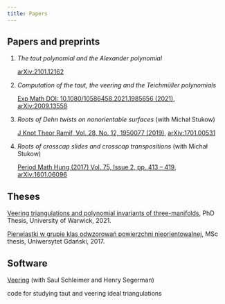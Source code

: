 ```yaml
---
title: Papers
---
```


## Papers and preprints

1. _The taut polynomial and the Alexander polynomial_ 
 
    [arXiv:2101.12162](https://arxiv.org/abs/2101.12162v3)

2. _Computation of the taut, the veering and the Teichmüller polynomials_

    [Exp Math DOI: 10.1080/10586458.2021.1985656 (2021)](https://www.tandfonline.com/doi/full/10.1080/10586458.2021.1985656), [arXiv:2009.13558](https://arxiv.org/abs/2009.13558v2)

3. _Roots of Dehn twists on nonorientable surfaces_ (with Michał Stukow)

    [J Knot Theor Ramif,  Vol. 28, No. 12, 1950077 (2019)](https://www.worldscientific.com/doi/10.1142/S0218216519500779), [arXiv:1701.00531](https://arxiv.org/abs/1701.00531v2)

4. _Roots of crosscap slides and crosscap transpositions_ (with Michał Stukow)
 
    [Period Math Hung (2017) Vol. 75, Issue 2, pp. 413 – 419](https://link.springer.com/article/10.1007/s10998-017-0210-3), [arXiv:1601.06096](https://arxiv.org/abs/1601.06096v2)
    
## Theses

[Veering triangulations and polynomial invariants of three-manifolds](http://wrap.warwick.ac.uk/162096/), PhD Thesis, University of Warwick, 2021.


[Pierwiastki w grupie klas odwzorowań powierzchni nieorientowalnej](files/Parlak_mgr.pdf), MSc thesis, Uniwersytet Gdański, 2017.


## Software

[Veering](https://github.com/henryseg/Veering) (with Saul Schleimer and Henry Segerman)

code for studying taut and veering ideal triangulations


